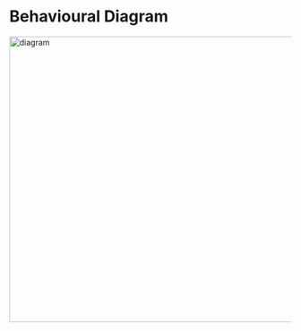 # Behavioural Diagram

<img width="511" alt="diagram" src="https://user-images.githubusercontent.com/98833482/155838503-eba401b0-76c5-40cf-a923-858e2a365b09.png">




